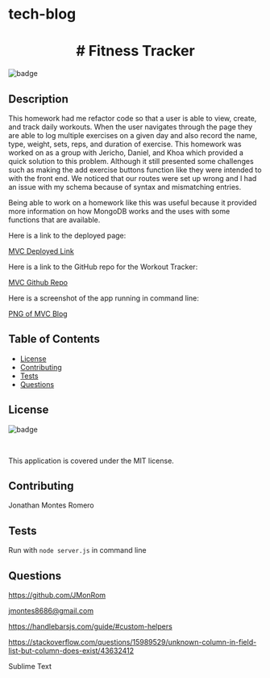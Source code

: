 # tech-blog

<h1 align="center"># Fitness Tracker </h1>
  
  ![badge](https://img.shields.io/badge/license-MIT-red) <br />

  ## Description

  This homework had me refactor code so that a user is able to view, create, and track daily workouts. When the user navigates through the page they are able to log multiple exercises on a given day and also record the name, type, weight, sets, reps, and duration of exercise. This homework was worked on as a group with Jericho, Daniel, and Khoa which provided a quick solution to this problem. Although it still presented some challenges such as making the add exercise buttons function like they were intended to with the front end. We noticed that our routes were set up wrong and I had an issue with my schema because of syntax and mismatching entries. 

  Being able to work on a homework like this was useful because it provided more information on how MongoDB works and the uses with some functions that are available. 

  Here is a link to the deployed page: 

  [MVC Deployed Link]()

  Here is a link to the GitHub repo for the Workout Tracker:

  [MVC Github Repo](https://github.com/JMonRom/tech-blog)

  Here is a screenshot of the app running in command line:

  [PNG of MVC Blog](./)

  ## Table of Contents
  * [License](#license)
  * [Contributing](#contributing)
  * [Tests](#tests)
  * [Questions](#questions)

  ## License

  ![badge](https://img.shields.io/badge/license-MIT-red) 

  <br />

  This application is covered under the MIT license.

  ## Contributing

  Jonathan Montes Romero

  ## Tests

  Run with ` node server.js ` in command line

  ## Questions

  https://github.com/JMonRom

  jmontes8686@gmail.com

https://handlebarsjs.com/guide/#custom-helpers

https://stackoverflow.com/questions/15989529/unknown-column-in-field-list-but-column-does-exist/43632412

Sublime Text